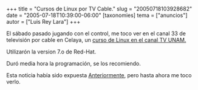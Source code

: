 +++
title = "Cursos de Linux por TV Cable."
slug = "20050718103928682"
date = "2005-07-18T10:39:00-06:00"
[taxonomies]
tema = ["anuncios"]
autor = ["Luis Rey Lara"]
+++

El sábado pasado jugando con el control, me toco ver en el canal 33 de
televisión por cable en Celaya, un [curso de Linux en el canal TV
UNAM.](http://sepacomputo.dgsca.unam.mx/modules.php?op=modload&name=Sections&file=index&req=viewarticle&artid=56&page=1)

<!-- more -->
Utilizarón la version 7.o de Red-Hat.

Duró media hora la programación, se los recomiendo.

Esta noticia había sido expuesta
[Anteriormente](http://glib.org.mx/article.php?story=20040117025653220),
pero hasta ahora me toco verlo.

